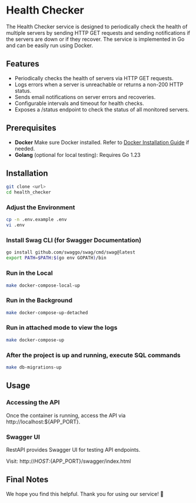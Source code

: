 # Health Checker

The Health Checker service is designed to periodically check the health of multiple servers by sending HTTP GET requests and sending notifications if the servers are down or if they recover. The service is implemented in Go and can be easily run using Docker.

## Features
- Periodically checks the health of servers via HTTP GET requests.
- Logs errors when a server is unreachable or returns a non-200 HTTP status.
- Sends email notifications on server errors and recoveries.
- Configurable intervals and timeout for health checks.
- Exposes a /status endpoint to check the status of all monitored servers.

## Prerequisites

- **Docker** Make sure Docker installed. Refer to [Docker Installation Guide](https://docs.docker.com/get-docker) if needed.
- **Golang** (optional for local testing): Requires Go 1.23

## Installation
```bash
git clone <url>
cd health_checker
```

### Adjust the Environment
```bash
cp -n .env.example .env
vi .env
```

### Install Swag CLI (for Swagger Documentation)
```bash
go install github.com/swaggo/swag/cmd/swag@latest
export PATH=$PATH:$(go env GOPATH)/bin
```

### Run in the Local
```bash
make docker-compose-local-up
```

### Run in the Background
```bash
make docker-compose-up-detached
```

### Run in attached mode to view the logs
```bash
make docker-compose-up
```

### After the project is up and running, execute SQL commands
```bash
make db-migrations-up
```

## Usage

### Accessing the API
Once the container is running, access the API via http://localhost:${APP_PORT}.

### Swagger UI
RestAPI provides Swagger UI for testing API endpoints.

Visit: http://${HOST}:${APP_PORT}/swagger/index.html

## Final Notes

We hope you find this helpful. Thank you for using our service! 🚀